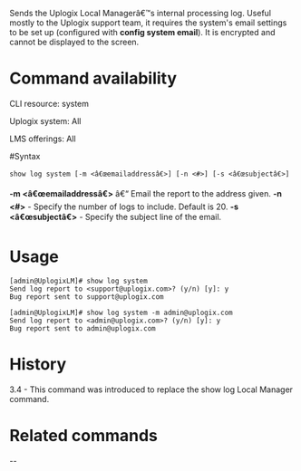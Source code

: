 <!-- 5.4 -->

Sends the Uplogix Local Managerâ€™s internal processing log. Useful mostly to the Uplogix support team, it requires the system's email settings to be set up (configured with **config system email**). It is encrypted and cannot be displayed to the screen. 

# Command availability 

CLI resource: system

Uplogix system: All

LMS offerings: All

#Syntax 

```
show log system [-m <â€œemailaddressâ€>] [-n <#>] [-s <â€œsubjectâ€>]
```

**-m <â€œemailaddressâ€>** â€“ Email the report to the address given.
**-n <#>** - Specify the number of logs to include. Default is 20.
**-s <â€œsubjectâ€>** - Specify the subject line of the email.

# Usage
```
[admin@UplogixLM]# show log system
Send log report to <support@uplogix.com>? (y/n) [y]: y
Bug report sent to support@uplogix.com
```

```
[admin@UplogixLM]# show log system -m admin@uplogix.com
Send log report to <admin@uplogix.com>? (y/n) [y]: y
Bug report sent to admin@uplogix.com
```
# History 

3.4 - This command was introduced to replace the show log Local Manager command.

# Related commands 
--
